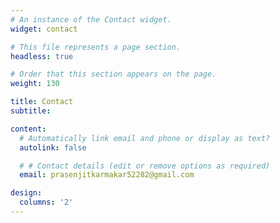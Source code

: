 ```yaml
---
# An instance of the Contact widget.
widget: contact

# This file represents a page section.
headless: true

# Order that this section appears on the page.
weight: 130

title: Contact
subtitle:

content:
  # Automatically link email and phone or display as text?
  autolink: false

  # # Contact details (edit or remove options as required)
  email: prasenjitkarmakar52282@gmail.com

design:
  columns: '2'
---
```

